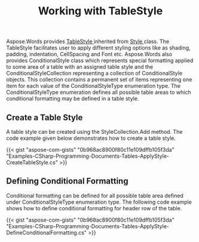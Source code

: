 ﻿---
title: Working with TableStyle
type: docs
weight: 30
url: /net/working-with-tablestyle/
---

Aspose.Words provides [TableStyle ](https://apireference.aspose.com/net/words/aspose.words/tablestyle)inherited from [Style ](https://apireference.aspose.com/net/words/aspose.words/style)class. The TableStyle facilitates user to apply different styling options like as shading, padding, indentation, CellSpacing and Font etc. Aspose.Words also provides ConditionalStyle class which represents special formatting applied to some area of a table with an assigned table style and the ConditionalStyleCollection representing a collection of ConditionalStyle objects. This collection contains a permanent set of items representing one item for each value of the ConditionalStyleType enumeration type. The ConditionalStyleType enumeration defines all possible table areas to which conditional formatting may be defined in a table style.

## Create a Table Style

A table style can be created using the StyleCollection.Add method. The code example given below demonstrates how to create a table style.

{{< gist "aspose-com-gists" "0b968ac8900f80c11e109dffb105f3da" "Examples-CSharp-Programming-Documents-Tables-ApplyStyle-CreateTableStyle.cs" >}}

## Defining Conditional Formatting

Conditional formatting can be defined for all possible table area defined under ConditionalStyleType enumeration type. The following code example shows how to define conditional formatting for header row of the table.

{{< gist "aspose-com-gists" "0b968ac8900f80c11e109dffb105f3da" "Examples-CSharp-Programming-Documents-Tables-ApplyStyle-DefineConditionalFormatting.cs" >}}
